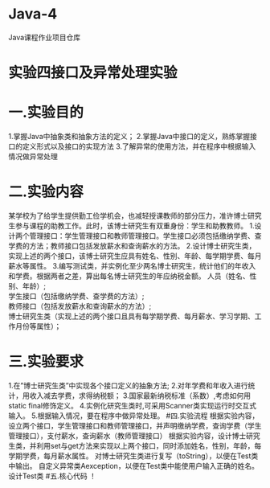 # Java-4
Java课程作业项目仓库
# 实验四接口及异常处理实验
# 一.实验目的
1.掌握Java中抽象类和抽象方法的定义；
2.掌握Java中接口的定义，熟练掌握接口的定义形式以及接口的实现方法
3.了解异常的使用方法，并在程序中根据输入情况做异常处理
# 二.实验内容
某学校为了给学生提供勤工俭学机会，也减轻授课教师的部分压力，准许博士研究生参与课程的助教工作。此时，该博士研究生有双重身份：学生和助教教师。
1.设计两个管理接口：学生管理接口和教师管理接口。学生接口必须包括缴纳学费、查学费的方法；教师接口包括发放薪水和查询薪水的方法。
2.设计博士研究生类，实现上述的两个接口，该博士研究生应具有姓名、性别、年龄、每学期学费、每月薪水等属性。
3.编写测试类，并实例化至少两名博士研究生，统计他们的年收入和学费。根据两者之差，算出每名博士研究生的年应纳税金额。
人员（姓名、性别、年龄）;  
学生接口（包括缴纳学费、查学费的方法）;  
教师接口（包括发放薪水和查询薪水的方法）;  
博士研究生类（实现上述的两个接口且具有每学期学费、每月薪水、学习学期、工作月份等属性）；
# 三.实验要求
1.在”博士研究生类”中实现各个接口定义的抽象方法;
2.对年学费和年收入进行统计，用收入减去学费，求得纳税额；
3.国家最新纳税标准（系数）,考虑如何用static final修饰定义。
4.实例化研究生类时,可采用Scanner类实现运行时交互式输入。
5.根据输入情况，要在程序中做异常处理。
#四.实验流程
根据实验内容，设立两个接口，学生管理接口和教师管理接口，并声明缴纳学费，查询学费（学生管理接口），支付薪水，查询薪水（教师管理接口）
根据实验内容，设计博士研究生类，并利用set与get方法来实现以上两个接口，同时添加姓名，性别，年龄，每学期学费，每月薪水属性。
对博士研究生类进行复写（toString），以便在Test类中输出。
自定义异常类Aexception，以便在Test类中能使用户输入正确的姓名。
设计Test类
#五.核心代码
！[](https://github.com/001221lry/Java-4/blob/main/%E5%BE%AE%E4%BF%A1%E6%88%AA%E5%9B%BE_20201108210239.png)
